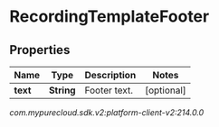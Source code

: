 # RecordingTemplateFooter


## Properties

| Name | Type | Description | Notes |
| ------------ | ------------- | ------------- | ------------- |
| **text** | **String** | Footer text. |  [optional] |




_com.mypurecloud.sdk.v2:platform-client-v2:214.0.0_

